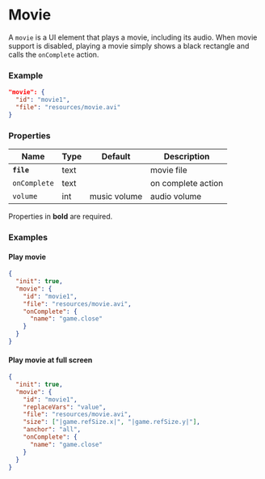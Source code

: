 # Movie

A `movie` is a UI element that plays a movie, including its audio. When movie support is disabled,
playing a movie simply shows a black rectangle and calls the `onComplete` action.

### Example

```json
"movie": {
  "id": "movie1",
  "file": "resources/movie.avi"
}
```

### Properties

Name              | Type    | Default      | Description
----------------- | ------- | ------------ | ----------------------------
**`file`**        | text    |              | movie file
`onComplete`      | text    |              | on complete action
`volume`          | int     | music volume | audio volume

Properties in **bold** are required.  

### Examples

#### Play movie

```json
{
  "init": true,
  "movie": {
    "id": "movie1",
    "file": "resources/movie.avi",
    "onComplete": {
      "name": "game.close"
    }
  }
}
```

#### Play movie at full screen

```json
{
  "init": true,
  "movie": {
    "id": "movie1",
    "replaceVars": "value",
    "file": "resources/movie.avi",
    "size": ["|game.refSize.x|", "|game.refSize.y|"],
    "anchor": "all",
    "onComplete": {
      "name": "game.close"
    }
  }
}
```
